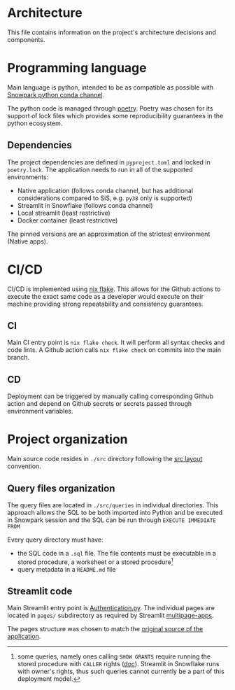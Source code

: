 # Architecture

This file contains information on the project's architecture decisions and
components.

# Programming language

Main language is python, intended to be as compatible as possible with [Snowpark
python conda channel](https://repo.anaconda.com/pkgs/snowflake/).

The python code is managed through [poetry](https://python-poetry.org/). Poetry
was chosen for its support of lock files which provides some reproducibility
guarantees in the python ecosystem.

## Dependencies

The project dependencies are defined in `pyproject.toml` and locked in
`poetry.lock`. The application needs to run in all of the supported
environments:

- Native application (follows conda channel, but has additional considerations
  compared to SiS, e.g. `py38` only is supported)
- Streamlit in Snowflake (follows conda channel)
- Local streamlit (least restrictive)
- Docker container (least restrictive)

The pinned versions are an approximation of the strictest environment (Native
apps).

# CI/CD

CI/CD is implemented using [nix flake](https://nixos.org). This allows for the Github
actions to execute the exact same code as a developer would execute on their
machine providing strong repeatability and consistency guarantees.

## CI

Main CI entry point is `nix flake check`. It will perform all syntax checks and
code lints. A Github action calls `nix flake check` on commits into the main
branch.

## CD

Deployment can be triggered by manually calling corresponding Github action and
depend on Github secrets or secrets passed through environment variables.

# Project organization

Main source code resides in `./src` directory following the [src
layout](https://packaging.python.org/en/latest/discussions/src-layout-vs-flat-layout/)
convention.

## Query files organization

The query files are located in `./src/queries` in individual directories. This
approach allows the SQL to be both imported into Python and be executed in
Snowpark session and the SQL can be run through `EXECUTE IMMEDIATE FROM`

Every query directory must have:

- the SQL code in a `.sql` file. The file contents must be executable in a
  stored procedure, a worksheet or a stored procedure[^note]
- query metadata in a `README.md` file

## Streamlit code

Main Streamlit entry point is
[Authentication.py](https://github.com/Snowflake-Labs/Sentry/blob/main/src/Authentication.py).
The
individual pages are located in `pages/` subdirectory as required by Streamlit
[multipage-apps](https://docs.streamlit.io/library/advanced-features/multipage-apps).

The pages structure was chosen to match the [original source of the application][1].

[1]:
https://quickstarts.snowflake.com/guide/security_dashboards_for_snowflake/index.html

[^note]: some queries, namely ones calling `SHOW GRANTS` require running the
    stored procedure with `CALLER` rights
    ([doc](https://community.snowflake.com/s/article/Use-of-SHOW-grants-in-stored-procedure)).
    Streamlit in Snowflake runs with owner's rights, thus such queries cannot
    currently be a part of this deployment model.
